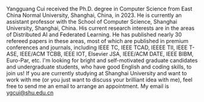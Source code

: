 Yangguang Cui received the Ph.D. degree in Computer Science from East China Normal University, Shanghai, China, in 2023. 
He is currently an assistant professor with the School of Computer Science, Shanghai University, Shanghai, China. 
His current research interests are in the areas of Distributed AI and Federated Learning. He has published nearly 30 refereed papers in these areas, most of which are published in premium conferences and journals, including IEEE TC, IEEE TCAD, IEEEE TII, IEEE T-ASE, IEEE/ACM TCBB, IEEE IOT, Elsevier JSA, IEEE/ACM DATE, IEEE BIBM, Euro-Par, etc. 
I'm looking for bright and self-motivated graduate candidates and undergraduate students, who have good English and coding skills, to join us!
If you are currently studying at Shanghai University and want to work with me (or you just want to discuss your brilliant idea with me), feel free to send me an email to arrange an appointment.
My email is ygcui@shu.edu.cn
